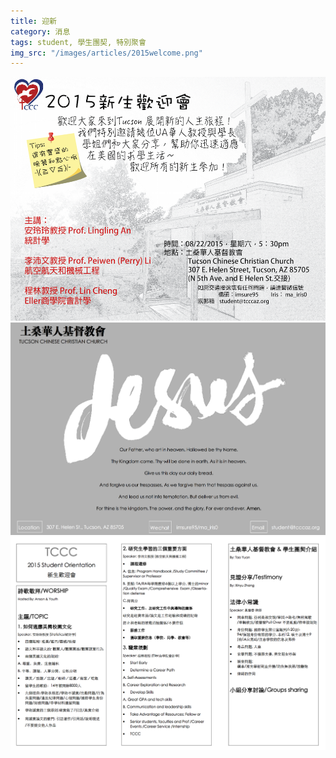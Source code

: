 ```yaml
---
title: 迎新
category: 消息
tags: student, 學生團契, 特別聚會
img_src: "/images/articles/2015welcome.png"
---
```

<img src="/images/articles/2015welcome.png" width="650px"/>

<img src="/images/articles/welcome-booklet1.png" width="650px"/>

<img src="/images/articles/welcome-booklet2.png" width="650px"/>